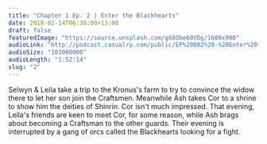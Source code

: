 ```yaml
---
title: "Chapter 1 Ep. 2 | Enter the Blackhearts"
date: 2018-02-14T06:30:00+13:00
draft: false
featuredImage: "https://source.unsplash.com/g68Obe60VDg/1600x900"
audioLink: "http://podcast.casualrp.com/public/EP%20002%20-%20Enter%20the%20Blackhearts.mp3"
audioSize: "103000000"
audioLength: "1:52:14"
slug: "2"
---
```


Selwyn & Leila take a trip to the Kronus's farm to try to convince the widow there to let her son join the Craftsmen. Meanwhile Ash takes Cor to a shrine to show him the deities of Shinrin. Cor isn't much impressed. That evening, Leila's friends are keen to meet Cor, for some reason, while Ash brags about becoming a Craftsman to the other guards. Their evening is interrupted by a gang of orcs called the Blackhearts looking for a fight.

